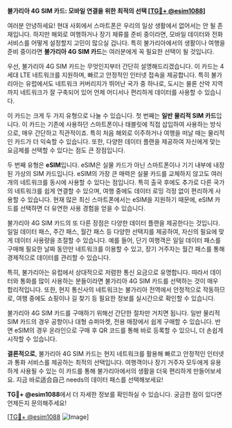 **불가리아 4G SIM 카드: 모바일 연결을 위한 최적의 선택 [[TG💪+ @esim1088](https://t.me/s/esim1088)]**

여러분 안녕하세요! 현대 사회에서 스마트폰은 우리의 일상 생활에서 없어서는 안 될 존재입니다. 하지만 해외로 여행하거나 장기 체류를 준비 중이라면, 모바일 데이터와 전화 서비스를 어떻게 설정할지 고민이 많으실 겁니다. 특히 불가리아에서의 생활이나 여행을 준비 중이라면 **불가리아 4G SIM 카드**는 여러분에게 꼭 필요한 선택이 될 것입니다.

우선, 불가리아 4G SIM 카드는 무엇인지부터 간단히 설명해드리겠습니다. 이 카드는 4세대 LTE 네트워크를 지원하며, 빠르고 안정적인 인터넷 접속을 제공합니다. 특히 불가리아는 유럽에서도 네트워크 커버리지가 뛰어난 국가 중 하나로, 도시는 물론 산악 지역까지 네트워크가 잘 구축되어 있어 언제 어디서나 편리하게 데이터를 사용할 수 있습니다. 

이 카드는 크게 두 가지 유형으로 나눌 수 있습니다. 첫 번째는 **일반 물리적 SIM 카드**입니다. 이 카드는 기존에 사용하던 스마트폰이나 태블릿에 직접 삽입하여 사용하는 방식으로, 매우 간단하고 직관적이죠. 특히 처음 해외로 이주하거나 여행을 떠날 때는 물리적인 카드가 더 익숙할 수 있습니다. 또한, 다양한 데이터 플랜을 제공하여 자신에게 맞는 요금제를 선택할 수 있다는 점도 큰 장점입니다.

두 번째 유형은 **eSIM**입니다. eSIM은 실물 카드가 아닌 스마트폰이나 기기 내부에 내장된 가상의 SIM 카드입니다. eSIM의 가장 큰 매력은 실물 카드를 교체하지 않고도 여러 개의 네트워크를 동시에 사용할 수 있다는 점입니다. 특히 출국 후에도 추가로 다른 국가의 네트워크를 쉽게 연결할 수 있으며, 여행 중에도 데이터 로밍 걱정 없이 편리하게 사용할 수 있습니다. 현재 많은 최신 스마트폰에서는 eSIM을 지원하기 때문에, eSIM 카드를 선택하면 더 유연한 사용 경험을 얻을 수 있습니다.

불가리아 4G SIM 카드의 또 다른 장점은 다양한 데이터 플랜을 제공한다는 것입니다. 일일 데이터 패스, 주간 패스, 월간 패스 등 다양한 선택지를 제공하여, 자신의 필요에 맞게 데이터 사용량을 조절할 수 있습니다. 예를 들어, 단기 여행객은 일일 데이터 패스를 구매해 필요한 날짜 동안만 네트워크를 이용할 수 있고, 장기 거주자는 월간 패스를 통해 경제적으로 데이터를 관리할 수 있습니다.

특히, 불가리아는 유럽에서 상대적으로 저렴한 통신 요금으로 유명합니다. 따라서 데이터와 통화를 많이 사용하는 분들이라면 불가리아 4G SIM 카드를 선택하는 것이 매우 합리적입니다. 또한, 현지 통신사의 네트워크는 불가리아 전역에서 안정적으로 작동하므로, 여행 중에도 쇼핑이나 길 찾기 등 필요한 정보를 실시간으로 확인할 수 있습니다.

불가리아 4G SIM 카드를 구매하기 위해선 간단한 절차만 거치면 됩니다. 일반 물리적 SIM 카드의 경우 공항이나 대형 슈퍼마켓, 전용 매장에서 쉽게 구매할 수 있습니다. 반면 eSIM의 경우 온라인으로 구매 후 QR 코드를 통해 바로 등록할 수 있으니, 더 손쉽게 시작할 수 있습니다.

**결론적으로**, 불가리아 4G SIM 카드는 현지 네트워크를 활용해 빠르고 안정적인 인터넷과 통화 서비스를 제공하는 최적의 선택입니다. 여행객이나 장기 거주자 모두에게 유용하게 사용될 수 있는 이 카드를 통해 불가리아에서의 생활을 더욱 편리하게 만들어보세요. 지금 바로适合自己 needs의 데이터 패스를 선택해보세요!

**TG💪+ @esim1088**에서 더 자세한 정보를 확인하실 수 있습니다. 궁금한 점이 있다면 언제든지 문의해주세요! 

[[TG💪+ @esim1088](https://t.me/s/esim1088) ![Image](https://i.postimg.cc/Y0z9fWf4/image.png)]